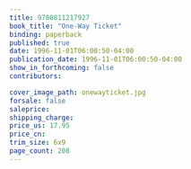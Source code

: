 ```yaml
---
title: 9780811217927
book_title: "One-Way Ticket"
binding: paperback
published: true
date: 1996-11-01T06:00:50-04:00
publication_date: 1996-11-01T06:00:50-04:00
show_in_forthcoming: false
contributors:

cover_image_path: onewayticket.jpg
forsale: false
saleprice:
shipping_charge:
price_us: 17.95
price_cn:
trim_size: 6x9
page_count: 208
---
```


